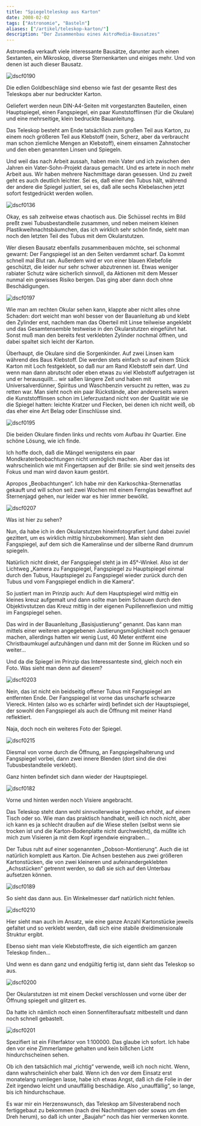 ```yaml
---
title: "Spiegelteleskop aus Karton"
date: 2008-02-02
tags: ["Astronomie", "Basteln"]
aliases: ["/artikel/teleskop-karton/"]
description: "Der Zusammenbau eines AstroMedia-Bausatzes"
---
```

Astromedia verkauft viele interessante Bausätze, darunter auch einen Sextanten, ein Mikroskop, diverse Sternenkarten und einiges mehr. Und von denen ist auch dieser Bausatz.

![dscf0190](dscf0190.jpg)

Die edlen Goldbeschläge sind ebenso wie fast der gesamte Rest des Teleskops aber nur bedruckter Karton.

Geliefert werden neun DIN-A4-Seiten mit vorgestanzten Bauteilen, einen Hauptspiegel, einen Fangspiegel, ein paar Kunststofflinsen (für die Okulare) und eine mehrseitige, klein bedruckte Bauanleitung.

Das Teleskop besteht am Ende tatsächlich zum großen Teil aus Karton, zu einem noch größeren Teil aus Klebstoff (nein, Scherz, aber da verbraucht man schon ziemliche Mengen an Klebstoff), einem einsamen Zahnstocher und den eben genannten Linsen und Spiegeln.

Und weil das nach Arbeit aussah, haben mein Vater und ich zwischen den Jahren ein Vater-Sohn-Projekt daraus gemacht. Und es artete in noch mehr Arbeit aus. Wir haben mehrere Nachmittage daran gesessen. Und zu zweit geht es auch deutlich leichter. Sei es, daß einer den Tubus hält, während der andere die Spiegel justiert, sei es, daß alle sechs Klebelaschen jetzt sofort festgedrückt werden wollen.

![dscf0136](dscf0136.jpg)

Okay, es sah zeitweise etwas chaotisch aus. Die Schüssel rechts im Bild preßt zwei Tubusbestandteile zusammen, und neben meinem kleinen Plastikweihnachtsbäumchen, das ich wirklich sehr schön finde, sieht man noch den letzten Teil des Tubus mit dem Okularstutzen.

Wer diesen Bausatz ebenfalls zusammenbauen möchte, sei schonmal gewarnt: Der Fangspiegel ist an den Seiten verdammt scharf. Da kommt schnell mal Blut ran. Außerdem wird er von einer blauen Klebefolie geschützt, die leider nur sehr schwer abzutrennen ist. Etwas weniger rabiater Schutz wäre sicherlich sinnvoll, da Aktionen mit dem Messer nunmal ein gewisses Risiko bergen. Das ging aber dann doch ohne Beschädigungen.

![dscf0197](dscf0197.jpg)

Wie man am rechten Okular sehen kann, klappte aber nicht alles ohne Schaden: dort weicht man wohl besser von der Bauanleitung ab und klebt den Zylinder erst, nachdem man das Oberteil mit Linse teilweise angeklebt und das Gesamtensemble testweise in den Okularstutzen eingeführt hat. Sonst muß man den bereits fest verklebten Zylinder nochmal öffnen, und dabei spaltet sich leicht der Karton.

Überhaupt, die Okulare sind die Sorgenkinder. Auf zwei Linsen kam während des Baus Klebstoff. Die werden stets einfach so auf einem Stück Karton mit Loch festgeklebt, so daß nur am Rand Klebstoff sein darf. Und wenn man dann abrutscht oder eben etwas zu viel Klebstoff aufgetragen ist und er herausquillt… wir saßen längere Zeit und haben mit Universalverdünner, Spiritus und Waschbenzin versucht zu retten, was zu retten war. Man sieht noch ein paar Rückstände, aber andererseits waren die Kunststofflinsen schon im Lieferzustand nicht von der Qualität wie sie die Spiegel hatten: leichte Kratzer und Flecken, bei denen ich nicht weiß, ob das eher eine Art Belag oder Einschlüsse sind.

![dscf0195](dscf0195.jpg)

Die beiden Okulare finden links und rechts vom Aufbau ihr Quartier. Eine schöne Lösung, wie ich finde.

Ich hoffe doch, daß die Mängel wenigstens ein paar Mondkraterbeobachtungen nicht unmöglich machen. Aber das ist wahrscheinlich wie mit Fingertapsen auf der Brille: sie sind weit jenseits des Fokus und man wird davon kaum gestört.

Apropos „Beobachtungen“. Ich habe mir den Karkoschka-Sternenatlas gekauft und will schon seit zwei Wochen mit einem Fernglas bewaffnet auf Sternenjagd gehen, nur leider war es hier immer bewölkt.

![dscf0207](dscf0207.jpg)

Was ist hier zu sehen?

Nun, da habe ich in den Okularstutzen hineinfotografiert (und dabei zuviel gezittert, um es wirklich mittig hinzubekommen). Man sieht den Fangspiegel, auf dem sich die Kameralinse und der silberne Rand drumrum spiegeln.

Natürlich nicht direkt, der Fangspiegel steht ja im 45°-Winkel. Also ist der Lichtweg „Kamera zu Fangspiegel, Fangspiegel zu Hauptspiegel einmal durch den Tubus, Hauptspiegel zu Fangspiegel wieder zurück durch den Tubus und vom Fangspiegel endlich in die Kamera“.

So justiert man im Prinzip auch: Auf dem Hauptspiegel wird mittig ein kleines kreuz aufgemalt und dann sollte man beim Schauen durch den Objektivstutzen das Kreuz mittig in der eigenen Pupillenreflexion und mittig im Fangspiegel sehen.

Das wird in der Bauanleitung „Basisjustierung“ genannt. Das kann man mittels einer weiteren angegebenen Justierungsmöglichkeit noch genauer machen, allerdings hatten wir wenig Lust, 40 Meter entfernt eine Christbaumkugel aufzuhängen und dann mit der Sonne im Rücken und so weiter…

Und da die Spiegel im Prinzip das Interessanteste sind, gleich noch ein Foto. Was sieht man denn auf diesem?

![dscf0203](dscf0203.jpg)

Nein, das ist nicht ein beidseitig offener Tubus mit Fangspiegel am entfernten Ende. Der Fangspiegel ist vorne das unscharfe schwarze Viereck. Hinten (also wo es schärfer wird) befindet sich der Hauptspiegel, der sowohl den Fangspiegel als auch die Öffnung mit meiner Hand reflektiert.

Naja, doch noch ein weiteres Foto der Spiegel.

![dscf0215](dscf0215.jpg)

Diesmal von vorne durch die Öffnung, an Fangspiegelhalterung und Fangspiegel vorbei, dann zwei innere Blenden (dort sind die drei Tubusbestandteile verklebt).

Ganz hinten befindet sich dann wieder der Hauptspiegel.

![dscf0182](dscf0182.jpg)

Vorne und hinten werden noch Visiere angebracht.

Das Teleskop steht dann wohl sinnvollerweise irgendwo erhöht, auf einem Tisch oder so. Wie man das praktisch handhabt, weiß ich noch nicht, aber ich kann es ja schlecht draußen auf die Wiese stellen (selbst wenn sie trocken ist und die Karton-Bodenplatte nicht durchweicht), da müßte ich mich zum Visieren ja mit dem Kopf irgendwie eingraben…

Der Tubus ruht auf einer sogenannten „Dobson-Montierung“. Auch die ist natürlich komplett aus Karton. Die Achsen bestehen aus zwei größeren Kartonstücken, die von zwei kleineren und aufeinandergeklebten „Achsstücken“ getrennt werden, so daß sie sich auf den Unterbau aufsetzen können.

![dscf0189](dscf0189.jpg)

So sieht das dann aus. Ein Winkelmesser darf natürlich nicht fehlen.

![dscf0210](dscf0210.jpg)

Hier sieht man auch im Ansatz, wie eine ganze Anzahl Kartonstücke jeweils gefaltet und so verklebt werden, daß sich eine stabile dreidimensionale Struktur ergibt.

Ebenso sieht man viele Klebstoffreste, die sich eigentlich am ganzen Teleskop finden…

Und wenn es dann ganz und endgültig fertig ist, dann sieht das Teleskop so aus.

![dscf0200](dscf0200.jpg)

Der Okularstutzen ist mit einem Deckel verschlossen und vorne über der Öffnung spiegelt und glitzert es.

Da hatte ich nämlich noch einen Sonnenfilteraufsatz mitbestellt und dann noch schnell gebastelt.

![dscf0201](dscf0201.jpg)

Spezifiert ist ein Filterfaktor von 1:100000. Das glaube ich sofort. Ich habe den vor eine Zimmerlampe gehalten und kein bißchen Licht hindurchscheinen sehen.

Ob ich den tatsächlich mal „richtig“ verwende, weiß ich noch nicht. Wenn, dann wahrscheinlich eher bald. Wenn ich den vor dem Einsatz erst monatelang rumliegen lasse, habe ich etwas Angst, daß ich die Folie in der Zeit irgendwo leicht und unauffällig beschädige. Also „unauffällig“, so lange, bis ich hindurchschaue.

Es war mir ein Herzenswunsch, das Teleskop am Silvesterabend noch fertiggebaut zu bekommen (nach drei Nachmittagen oder sowas um den Dreh herum), so daß ich unter „Baujahr“ noch das hier vermerken konnte. 